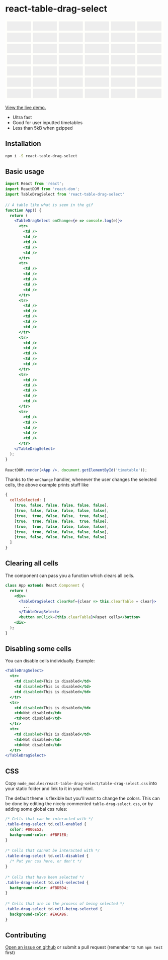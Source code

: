 # react-table-drag-select

![Animation of the component](img/demo.gif)

[View the live demo.](https://mcjohnalds.github.io/react-table-drag-select)

  - Ultra fast
  - Good for user inputted timetables
  - Less than 5kB when gzipped

## Installation

```sh
npm i -S react-table-drag-select
```

## Basic usage

```jsx
import React from 'react';
import ReactDOM from 'react-dom';
import TableDragSelect from 'react-table-drag-select'

// A table like what is seen in the gif
function App() {
  return (
    <TableDragSelect onChange={e => console.log(e)}>
      <tr>
        <td />
        <td />
        <td />
        <td />
        <td />
      </tr>
      <tr>
        <td />
        <td />
        <td />
        <td />
        <td />
      </tr>
      <tr>
        <td />
        <td />
        <td />
        <td />
        <td />
      </tr>
      <tr>
        <td />
        <td />
        <td />
        <td />
        <td />
      </tr>
      <tr>
        <td />
        <td />
        <td />
        <td />
        <td />
      </tr>
      <tr>
        <td />
        <td />
        <td />
        <td />
        <td />
      </tr>
    </TableDragSelect>
  );
}

ReactDOM.render(<App />, document.getElementById('timetable'));
```

Thanks to the `onChange` handler, whenever the user changes the selected cells,
the above example prints stuff like

```js
{
  cellsSelected: [
    [true, false, false, false, false, false],
    [true, false, false, false, false, false],
    [true,  true, false, false,  true, false],
    [true,  true, false, false,  true, false],
    [true,  true, false, false, false, false],
    [true,  true, false, false, false, false],
    [true, false, false, false, false, false]
  ]
}
```

## Clearing all cells

The component can pass you a function which clears all cells.

```jsx
class App extends React.Component {
  return (
    <div>
      <TableDragSelect clearRef={clear => this.clearTable = clear}>
        ...
      </TableDragSelect>
      <button onClick={this.clearTable}>Reset cells</button>
    <div>
  );
}
```

## Disabling some cells

You can disable cells individually. Example:

```jsx
<TableDragSelect>
  <tr>
    <td disabled>This is disabled</td>
    <td disabled>This is disabled</td>
    <td disabled>This is disabled</td>
  </tr>
  <tr>
    <td disabled>This is disabled</td>
    <td>Not disabled</td>
    <td>Not disabled</td>
  </tr>
  <tr>
    <td disabled>This is disabled</td>
    <td>Not disabled</td>
    <td>Not disabled</td>
  </tr>
</TableDragSelect>
```

## CSS

Copy `node_modules/react-table-drag-select/table-drag-select.css` into
your static folder and link to it in your html.

The default theme is flexible but you'll want to change the colors. This can be
done by editing the nicely commented `table-drag-select.css`, or by adding some
global css rules:

```css
/* Cells that can be interacted with */
.table-drag-select td.cell-enabled {
  color: #806E52;
  background-color: #FBF1E8;
}

/* Cells that cannot be interacted with */
.table-drag-select td.cell-disabled {
  /* Put yer css here, or don't */
}

/* Cells that have been selected */
.table-drag-select td.cell-selected {
  background-color: #FBD5D4;
}

/* Cells that are in the process of being selected */
.table-drag-select td.cell-being-selected {
  background-color: #EACA96;
}
```

## Contributing

[Open an issue on github](https://github.com/mcjohnalds/react-table-drag-select/issues/new)
or submit a pull request (remember to run `npm test` first)
